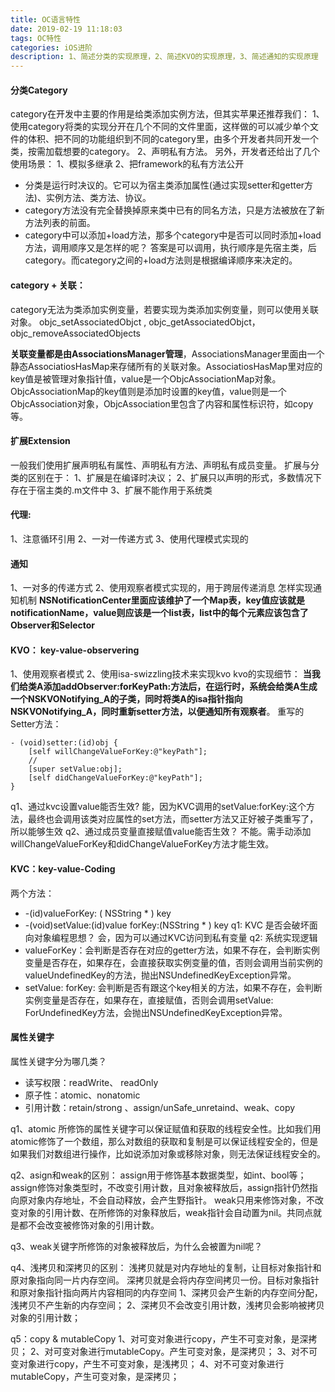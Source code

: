 ```yaml
---
title: OC语言特性
date: 2019-02-19 11:18:03
tags: OC特性
categories: iOS进阶
description: 1、简述分类的实现原理，2、简述KVO的实现原理，3、简述通知的实现原理
---
```


#### 分类Category
category在开发中主要的作用是给类添加实例方法，但其实苹果还推荐我们：
1、使用category将类的实现分开在几个不同的文件里面，这样做的可以减少单个文件的体积、把不同的功能组织到不同的category里，由多个开发者共同开发一个类，按需加载想要的category。
2、声明私有方法。
另外，开发者还给出了几个使用场景：
1、模拟多继承
2、把framework的私有方法公开

* 分类是运行时决议的。它可以为宿主类添加属性(通过实现setter和getter方法)、实例方法、类方法、协议。
* category方法没有完全替换掉原来类中已有的同名方法，只是方法被放在了新方法列表的前面。
* category中可以添加+load方法，那多个category中是否可以同时添加+load方法，调用顺序又是怎样的呢？
答案是可以调用，执行顺序是先宿主类，后category。而category之间的+load方法则是根据编译顺序来决定的。

#### category + 关联：
category无法为类添加实例变量，若要实现为类添加实例变量，则可以使用关联对象。
objc_setAssociatedObjct , 
objc_getAssociatedObjct，
objc_removeAssociatedObjects

**关联变量都是由AssociationsManager管理**，AssociationsManager里面由一个静态AssociatiosHasMap来存储所有的关联对象。AssociatiosHasMap里对应的key值是被管理对象指针值，value是一个ObjcAssociationMap对象。ObjcAssociationMap的key值则是添加时设置的key值，value则是一个ObjcAssociation对象，ObjcAssociation里包含了内容和属性标识符，如copy等。

####  扩展Extension
一般我们使用扩展声明私有属性、声明私有方法、声明私有成员变量。
扩展与分类的区别在于：
1、扩展是在编译时决议；
2、扩展只以声明的形式，多数情况下存在于宿主类的.m文件中
3、扩展不能作用于系统类

#### 代理:
1、注意循环引用
2、一对一传递方式
3、使用代理模式实现的

#### 通知
1、一对多的传递方式
2、使用观察者模式实现的，用于跨层传递消息
怎样实现通知机制
**NSNotificationCenter里面应该维护了一个Map表，key值应该就是notificationName，value则应该是一个list表，list中的每个元素应该包含了Observer和Selector**

#### KVO： key-value-observering
1、使用观察者模式
2、使用isa-swizzling技术来实现kvo
kvo的实现细节：
**当我们给类A添加addObserver:forKeyPath:方法后，在运行时，系统会给类A生成一个NSKVONotifying_A的子类，同时将类A的isa指针指向NSKVONotifying_A，同时重新setter方法，以便通知所有观察者**。
重写的Setter方法：
```OC
- (void)setter:(id)obj {
    [self willChangeValueForKey:@"keyPath"];
    //
    [super setValue:obj];
    [self didChangeValueForKey:@"keyPath"];
}
```

q1、通过kvc设置value能否生效?
能，因为KVC调用的setValue:forKey:这个方法，最终也会调用该类对应属性的set方法，而setter方法又正好被子类重写了，所以能够生效
q2、通过成员变量直接赋值value能否生效？
不能。需手动添加willChangeValueForKey和didChangeValueForKey方法才能生效。

#### KVC：key-value-Coding
两个方法：
*  -(id)valueForKey: ( NSString * ) key
*  -(void)setValue:(id)value forKey:(NSString * ) key
q1: KVC 是否会破坏面向对象编程思想？
会，因为可以通过KVC访问到私有变量
q2: 系统实现逻辑
* valueForKey：会判断是否存在对应的getter方法，如果不存在，会判断实例变量是否存在，如果存在，会直接获取实例变量的值，否则会调用当前实例的 valueUndefinedKey的方法，抛出NSUndefinedKeyException异常。
* setValue: forKey: 会判断是否有跟这个key相关的方法，如果不存在，会判断实例变量是否存在，如果存在，直接赋值，否则会调用setValue: ForUndefinedKey方法，会抛出NSUndefinedKeyException异常。

#### 属性关键字
属性关键字分为哪几类？

* 读写权限：readWrite、 readOnly
* 原子性：atomic、nonatomic
* 引用计数：retain/strong 、assign/unSafe_unretaind、weak、copy

q1、atomic 所修饰的属性关键字可以保证赋值和获取的线程安全性。比如我们用atomic修饰了一个数组，那么对数组的获取和复制是可以保证线程安全的，但是如果我们对数组进行操作，比如说添加对象或移除对象，则无法保证线程安全的。

q2、asign和weak的区别： assign用于修饰基本数据类型，如int、bool等；assign修饰对象类型时，不改变引用计数，且对象被释放后，assign指针仍然指向原对象内存地址，不会自动释放，会产生野指针。 weak只用来修饰对象，不改变对象的引用计数、在所修饰的对象释放后，weak指针会自动置为nil。共同点就是都不会改变被修饰对象的引用计数。

q3、weak关键字所修饰的对象被释放后，为什么会被置为nil呢？

q4、浅拷贝和深拷贝的区别：
浅拷贝就是对内存地址的复制，让目标对象指针和原对象指向同一片内存空间。
深拷贝就是会将内存空间拷贝一份。目标对象指针和原对象指针指向两片内容相同的内存空间
1、深拷贝会产生新的内存空间分配，浅拷贝不产生新的内存空间；
2、深拷贝不会改变引用计数，浅拷贝会影响被拷贝对象的引用计数； 

q5：copy & mutableCopy
1、对可变对象进行copy，产生不可变对象，是深拷贝；
2、对可变对象进行mutableCopy。产生可变对象，是深拷贝；
3、对不可变对象进行copy，产生不可变对象，是浅拷贝；
4、对不可变对象进行mutableCopy，产生可变对象，是深拷贝；

